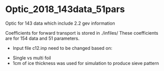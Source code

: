 # Optic_2018_143data_51pars
Optic for 143 data which include 2.2 gev information

Coefficients for forward transport is stored in ./infiles/
These coefficients are for 154 data and 51 parameters.

- Input file c12.inp need to be changed based on:
 + Single vs multi foil
 + 1cm of ice thickness was used for simulation to produce sieve pattern
